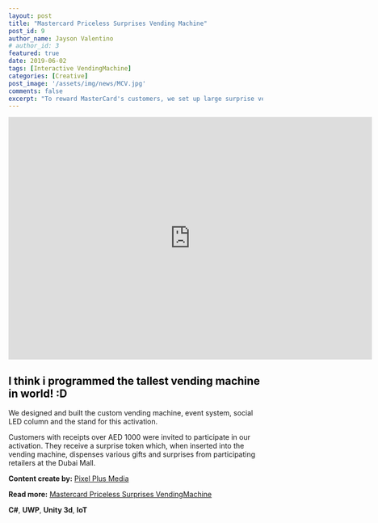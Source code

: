 ```yaml
---
layout: post
title: "Mastercard Priceless Surprises Vending Machine"
post_id: 9
author_name: Jayson Valentino
# author_id: 3
featured: true
date: 2019-06-02
tags: [Interactive VendingMachine]
categories: [Creative]
post_image: '/assets/img/news/MCV.jpg'
comments: false
excerpt: "To reward MasterCard's customers, we set up large surprise vending machines in Dubai and in Saudi."
---
```


<iframe title="vimeo-player" src="https://player.vimeo.com/video/390260004?h=d9d7644536" width="720" height="480" frameborder="0" allowfullscreen></iframe>
<br/>

<h2 style="color:black;">I think i programmed the tallest vending machine in world! :D</h2>
<p>We designed and built the custom vending machine, event system, social LED column and the stand for this activation.</p><p>Customers with receipts over AED 1000 were invited to participate in our activation. They receive a surprise token which, when inserted into the vending machine, dispenses various gifts and surprises from participating retailers at the Dubai Mall.</p>

<p><b>Content create by:</b> <a href="https://pixelplusmedia.com">Pixel Plus Media</a></p>
<span><b>Read more:</b> <a href="https://pixelplusmedia.com/portfolio/mastercard-priceless-surprises-vending-machine/">Mastercard Priceless Surprises VendingMachine</a></span>


<p><b>C#</b>, <b>UWP</b>, <b>Unity 3d</b>, <b>IoT</b></p>

